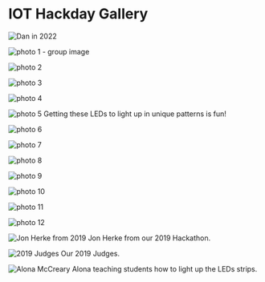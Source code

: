 # IOT Hackday Gallery

![Dan in 2022](gallery/dan-2022.jpeg)

![photo 1 - group image](gallery/1.png)

![photo 2](gallery/2.jpg)

![photo 3](gallery/3.png)

![photo 4](gallery/4.png)

![photo 5](gallery/5.png)
Getting these LEDs to light up in unique patterns is fun!

![photo 6](gallery/6.png)

![photo 7](gallery/7.png)

![photo 8](gallery/8.png)

![photo 9](gallery/9.png)

![photo 10](gallery/10.png)

![photo 11](gallery/11.png)

![photo 12](gallery/12.png)

![Jon Herke from 2019](gallery/jon-herke.png)
Jon Herke from our 2019 Hackathon.

![2019 Judges](img/../gallery/judges.png)
Our 2019 Judges.

![Alona McCreary](gallery/alona-mccreary.png)
Alona teaching students how to light up the LEDs strips.